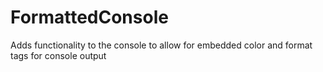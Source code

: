 # FormattedConsole
Adds functionality to the console to allow for embedded color and format tags for console output
